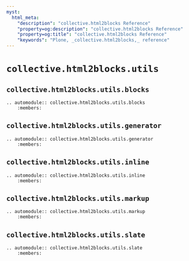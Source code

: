 ```yaml
---
myst:
  html_meta:
    "description": "collective.html2blocks Reference"
    "property=og:description": "collective.html2blocks Reference"
    "property=og:title": "collective.html2blocks Reference"
    "keywords": "Plone, _collective.html2blocks,_ reference"
---
```


# `collective.html2blocks.utils`
## `collective.html2blocks.utils.blocks`

```{eval-rst}
.. automodule:: collective.html2blocks.utils.blocks
    :members:
```

## `collective.html2blocks.utils.generator`

```{eval-rst}
.. automodule:: collective.html2blocks.utils.generator
    :members:
```

## `collective.html2blocks.utils.inline`

```{eval-rst}
.. automodule:: collective.html2blocks.utils.inline
    :members:
```

## `collective.html2blocks.utils.markup`

```{eval-rst}
.. automodule:: collective.html2blocks.utils.markup
    :members:
```

## `collective.html2blocks.utils.slate`

```{eval-rst}
.. automodule:: collective.html2blocks.utils.slate
    :members:
```
